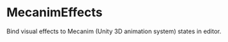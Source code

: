 MecanimEffects
==============

Bind visual effects to Mecanim (Unity 3D animation system) states in editor.
